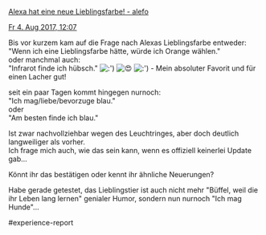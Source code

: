 [Alexa hat eine neue Lieblingsfarbe! - alefo](https://www.alefo.de/forum/alexa-hat-eine-neue-lieblingsfarbe-3430)

[Fr 4. Aug 2017, 12:07](https://www.alefo.de/forum/alexa-hat-eine-neue-lieblingsfarbe-3430?view-post=24849#p24849 "Beitrag")

Bis vor kurzem kam auf die Frage nach Alexas Lieblingsfarbe entweder:  
"Wenn ich eine Lieblingsfarbe hätte, würde ich Orange wählen."  
oder manchmal auch:  
"Infrarot finde ich hübsch." ![:')](https://www.alefo.de/forum/images/smilies/emojione/1f602.svg "face with tears of joy") ![:heart_eyes:](https://www.alefo.de/forum/images/smilies/emojione/1f60d.svg "smiling face with heart-shaped eyes") ![:')](https://www.alefo.de/forum/images/smilies/emojione/1f602.svg "face with tears of joy") - Mein absoluter Favorit und für einen Lacher gut!  
  
seit ein paar Tagen kommt hingegen nurnoch:  
"Ich mag/liebe/bevorzuge blau."  
oder  
"Am besten finde ich blau."  
  
Ist zwar nachvollziehbar wegen des Leuchtringes, aber doch deutlich langweiliger als vorher.  
Ich frage mich auch, wie das sein kann, wenn es offiziell keinerlei Update gab...  
  
Könnt ihr das bestätigen oder kennt ihr ähnliche Neuerungen?  
  
Habe gerade getestet, das Lieblingstier ist auch nicht mehr "Büffel, weil die ihr Leben lang lernen" genialer Humor, sondern nun nurnoch "Ich mag Hunde"...

#experience-report